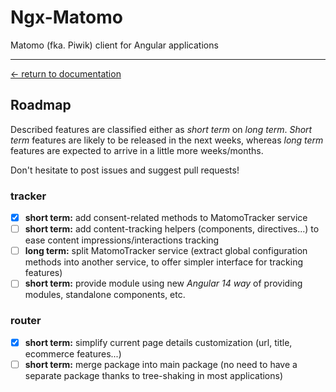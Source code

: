 # Ngx-Matomo

Matomo (fka. Piwik) client for Angular applications

---

[← return to documentation](../README.md)

## Roadmap

Described features are classified either as _short term_ on _long term_.
_Short term_ features are likely to be released in the next weeks, whereas _long term_ features are expected to arrive
in a little more weeks/months.

Don't hesitate to post issues and suggest pull requests!

### tracker

- [x] **short term:** add consent-related methods to MatomoTracker service
- [ ] **short term:** add content-tracking helpers (components, directives...) to ease content impressions/interactions
      tracking
- [ ] **long term:** split MatomoTracker service (extract global configuration methods into another service, to offer
      simpler interface for tracking features)
- [ ] **short term:** provide module using new _Angular 14 way_ of providing modules, standalone components, etc.

### router

- [x] **short term:** simplify current page details customization (url, title, ecommerce features...)
- [ ] **short term:** merge package into main package (no need to have a separate package thanks to tree-shaking in most applications)
